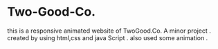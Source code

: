 # Two-Good-Co.
this is a responsive animated website of TwoGood.Co.
A minor project .
created by using html,css and java Script  .
also used some animation .
